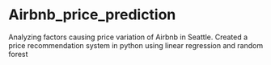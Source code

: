 # Airbnb_price_prediction
Analyzing factors causing price variation of Airbnb in Seattle. Created a price recommendation system in python using linear regression and random forest

